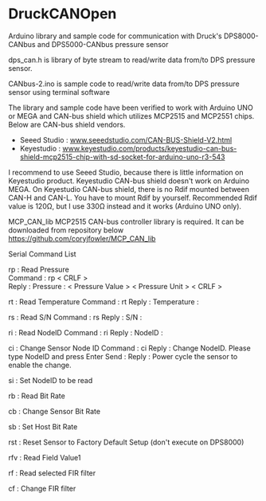 # DruckCANOpen
Arduino library and sample code for communication with Druck's DPS8000-CANbus and DPS5000-CANbus pressure sensor

dps_can.h is library of byte stream to read/write data from/to DPS pressure sensor.

CANbus-2.ino is sample code to read/write data from/to DPS pressure sensor using terminal software

The library and sample code have been verified to work with Arduino UNO or MEGA and CAN-bus shield which utilizes MCP2515 and MCP2551 chips.
Below are CAN-bus shield vendors.
- Seeed Studio : www.seeedstudio.com/CAN-BUS-Shield-V2.html
- Keyestudio : www.keyestudio.com/products/keyestudio-can-bus-shield-mcp2515-chip-with-sd-socket-for-arduino-uno-r3-543

I recommend to use Seeed Studio, because there is little information on Keyestudio product. Keyestudio CAN-bus shield doesn't work on Arduino MEGA.
On Keyestudio CAN-bus shield, there is no Rdif mounted between CAN-H and CAN-L. You have to mount Rdif by yourself. 
Recommended Rdif value is 120Ω, but I use 330Ω instead and it works (Arduino UNO only).

MCP_CAN_lib MCP2515 CAN-bus controller library is required. It can be downloaded from repository below
https://github.com/coryjfowler/MCP_CAN_lib

Serial Command List

rp : Read Pressure<br>
Command : rp &lt; CRLF &gt; <br>
Reply : Pressure : &lt; Pressure Value &gt; &lt; Pressure Unit &gt; &lt; CRLF &gt;

rt : Read Temperature
Command : rt<CRLF>
Reply : Temperature : <Temperature Value><Temperature Unit><CRLF>

rs : Read S/N
Command : rs<CRLF>
Reply : S/N : <Serial Number><CRLF>

ri : Read NodeID
Command : ri<CRLF>
Reply : NodeID : <NodeID><CRLF>

ci : Change Sensor Node ID
Command : ci<CRLF>
Reply : Change NodeID. Please type NodeID and press Enter
Send : <NodeID><CRLF>
Reply : Power cycle the sensor to enable the change.
  
si : Set NodeID to be read

rb : Read Bit Rate

cb : Change Sensor Bit Rate

sb : Set Host Bit Rate

rst : Reset Sensor to Factory Default Setup (don't execute on DPS8000)

rfv : Read Field Value1

rf : Read selected FIR filter

cf : Change FIR filter
